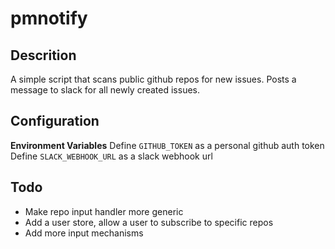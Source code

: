 # pmnotify

## Descrition
A simple script that scans public github repos for new issues.  Posts a message to slack for all newly created issues.

## Configuration

**Environment Variables**
Define `GITHUB_TOKEN` as a personal github auth token
Define `SLACK_WEBHOOK_URL` as a slack webhook url

## Todo
* Make repo input handler more generic
* Add a user store, allow a user to subscribe to specific repos
* Add more input mechanisms
